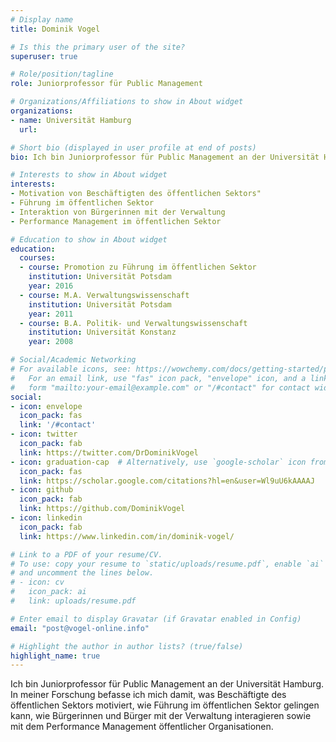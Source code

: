 ```yaml
---
# Display name
title: Dominik Vogel

# Is this the primary user of the site?
superuser: true

# Role/position/tagline
role: Juniorprofessor für Public Management

# Organizations/Affiliations to show in About widget
organizations:
- name: Universität Hamburg
  url: 

# Short bio (displayed in user profile at end of posts)
bio: Ich bin Juniorprofessor für Public Management an der Universität Hamburg. In meiner Forschung befasse ich mich damit, was Beschäftigte des öffentlichen Sektors motiviert, wie Führung im öffentlichen Sektor gelingen kann, wie Bürgerinnen und Bürger mit der Verwaltung interagieren sowie mit dem Performance Management öffentlicher Organisationen. 

# Interests to show in About widget
interests:
- Motivation von Beschäftigten des öffentlichen Sektors"
- Führung im öffentlichen Sektor
- Interaktion von Bürgerinnen mit der Verwaltung
- Performance Management im öffentlichen Sektor

# Education to show in About widget
education:
  courses:
  - course: Promotion zu Führung im öffentlichen Sektor
    institution: Universität Potsdam
    year: 2016
  - course: M.A. Verwaltungswissenschaft
    institution: Universität Potsdam
    year: 2011
  - course: B.A. Politik- und Verwaltungswissenschaft
    institution: Universität Konstanz
    year: 2008

# Social/Academic Networking
# For available icons, see: https://wowchemy.com/docs/getting-started/page-builder/#icons
#   For an email link, use "fas" icon pack, "envelope" icon, and a link in the
#   form "mailto:your-email@example.com" or "/#contact" for contact widget.
social:
- icon: envelope
  icon_pack: fas
  link: '/#contact'
- icon: twitter
  icon_pack: fab
  link: https://twitter.com/DrDominikVogel
- icon: graduation-cap  # Alternatively, use `google-scholar` icon from `ai` icon pack
  icon_pack: fas
  link: https://scholar.google.com/citations?hl=en&user=Wl9uU6kAAAAJ
- icon: github
  icon_pack: fab
  link: https://github.com/DominikVogel
- icon: linkedin
  icon_pack: fab
  link: https://www.linkedin.com/in/dominik-vogel/

# Link to a PDF of your resume/CV.
# To use: copy your resume to `static/uploads/resume.pdf`, enable `ai` icons in `params.toml`, 
# and uncomment the lines below.
# - icon: cv
#   icon_pack: ai
#   link: uploads/resume.pdf

# Enter email to display Gravatar (if Gravatar enabled in Config)
email: "post@vogel-online.info"

# Highlight the author in author lists? (true/false)
highlight_name: true
---
```


Ich bin Juniorprofessor für Public Management an der Universität Hamburg. In meiner Forschung befasse ich mich damit, was Beschäftigte des öffentlichen Sektors motiviert, wie Führung im öffentlichen Sektor gelingen kann, wie Bürgerinnen und Bürger mit der Verwaltung interagieren sowie mit dem Performance Management öffentlicher Organisationen. 
